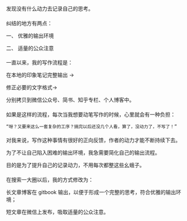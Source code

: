 发现没有什么动力去记录自己的思考。

#### 

纠结的地方有两点：

一、 优雅的输出环境

二、 适量的公众注意

#### 

一直以来，我的写作流程是：

在本地的印象笔记完整输出 -&gt;

修正必要的文字格式-&gt;

分别拷贝到微信公众号、简书、知乎专栏、个人博客中。

#### 

如果是这样的流程，每次当我想要动笔写作的时候，心里就会有一种负担：

    “呀？又要来这么一套复杂的工序？搞完以后还没几个人看，算了，没动力了，不写了！”

#### 

对我来说，写作这种事情有很好的正向反馈，作者的动力才能不断持续下去。

为了不让自己陷入困难的输出环境，我急需要简化自己的输出流程。

目的是为了提升自己的记录动力，不用每次都整这些幺蛾子。

#### 

在搜索一大圈以后，我的方式修改为：

长文章博客在 gitbook 输出，以便于形成一个完整的思考，符合优雅的输出环境；

短文章在微信上发布，吸取适量的公众注意。

